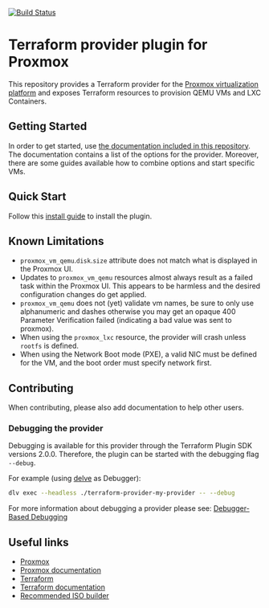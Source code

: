 [![Build Status](https://travis-ci.com/Telmate/terraform-provider-proxmox.svg?branch=master)](https://travis-ci.com/Telmate/terraform-provider-proxmox)

# Terraform provider plugin for Proxmox

This repository provides a Terraform provider for
the [Proxmox virtualization platform](https://pve.proxmox.com/pve-docs/) and exposes Terraform resources to provision
QEMU VMs and LXC Containers.

## Getting Started

In order to get started, use [the documentation included in this repository](docs/index.md). The documentation contains
a list of the options for the provider. Moreover, there are some guides available how to combine options and start
specific VMs.

## Quick Start

Follow this [install guide](docs/guides/installation.md) to install the plugin.

## Known Limitations

- `proxmox_vm_qemu`.`disk`.`size` attribute does not match what is displayed in the Proxmox UI.
- Updates to `proxmox_vm_qemu` resources almost always result as a failed task within the Proxmox UI. This appears to be
  harmless and the desired configuration changes do get applied.
- `proxmox_vm_qemu` does not (yet) validate vm names, be sure to only use alphanumeric and dashes otherwise you may get
  an opaque 400 Parameter Verification failed (indicating a bad value was sent to proxmox).
- When using the `proxmox_lxc` resource, the provider will crash unless `rootfs` is defined.
- When using the Network Boot mode (PXE), a valid NIC must be defined for the VM, and the boot order must specify network first.

## Contributing

When contributing, please also add documentation to help other users.

### Debugging the provider

Debugging is available for this provider through the Terraform Plugin SDK versions 2.0.0. Therefore, the plugin can be
started with the debugging flag `--debug`.

For example (using [delve](https://github.com/go-delve/delve) as Debugger):

```bash
dlv exec --headless ./terraform-provider-my-provider -- --debug
```

For more information about debugging a provider please
see: [Debugger-Based Debugging](https://www.terraform.io/docs/extend/debugging.html#debugger-based-debugging)

## Useful links

- [Proxmox](https://www.proxmox.com/en/)
- [Proxmox documentation](https://pve.proxmox.com/pve-docs/)
- [Terraform](https://www.terraform.io/)
- [Terraform documentation](https://www.terraform.io/docs/index.html)
- [Recommended ISO builder](https://github.com/Telmate/terraform-ubuntu-proxmox-iso)
